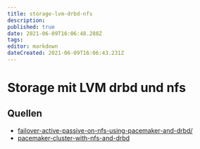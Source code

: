 ```yaml
---
title: storage-lvm-drbd-nfs
description: 
published: true
date: 2021-06-09T16:06:48.288Z
tags: 
editor: markdown
dateCreated: 2021-06-09T16:06:43.231Z
---
```


# Storage mit LVM drbd und nfs

## Quellen

* [failover-active-passive-on-nfs-using-pacemaker-and-drbd/](https://www.sebastien-han.fr/blog/2012/04/30/failover-active-passive-on-nfs-using-pacemaker-and-drbd/)
* [pacemaker-cluster-with-nfs-and-drbd](http://www.securityandit.com/system/pacemaker-cluster-with-nfs-and-drbd/)